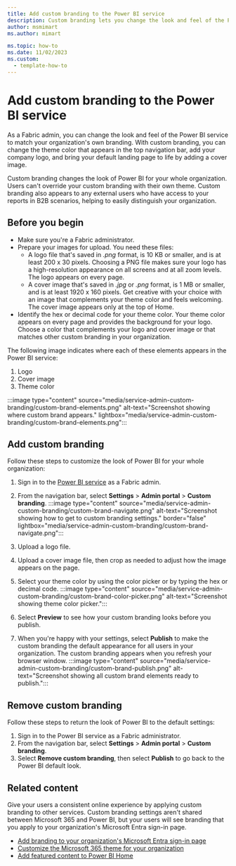 ```yaml
---
title: Add custom branding to the Power BI service
description: Custom branding lets you change the look and feel of the Power BI service to match your organization's theme.
author: msmimart
ms.author: mimart

ms.topic: how-to
ms.date: 11/02/2023
ms.custom:
  - template-how-to
---
```


# Add custom branding to the Power BI service

As a Fabric admin, you can change the look and feel of the Power BI service to match your organization's own branding. With custom branding, you can change the theme color that appears in the top navigation bar, add your company logo, and bring your default landing page to life by adding a cover image.

Custom branding changes the look of Power BI for your whole organization. Users can't override your custom branding with their own theme. Custom branding also appears to any external users who have access to your reports in B2B scenarios, helping to easily distinguish your organization.

## Before you begin

- Make sure you're a Fabric administrator.
- Prepare your images for upload. You need these files:
  - A logo file that's saved in *.png* format, is 10 KB or smaller, and is at least 200 x 30 pixels. Choosing a PNG file makes sure your logo has a high-resolution appearance on all screens and at all zoom levels. The logo appears on every page.
  - A cover image that's saved in *.jpg* or *.png* format, is 1 MB or smaller, and is at least 1920 x 160 pixels. Get creative with your choice with an image that complements your theme color and feels welcoming. The cover image appears only at the top of Home.
- Identify the hex or decimal code for your theme color. Your theme color appears on every page and provides the background for your logo. Choose a color that complements your logo and cover image or that matches other custom branding in your organization.

The following image indicates where each of these elements appears in the Power BI service:

1. Logo
1. Cover image
1. Theme color

:::image type="content" source="media/service-admin-custom-branding/custom-brand-elements.png" alt-text="Screenshot showing where custom brand appears." lightbox="media/service-admin-custom-branding/custom-brand-elements.png":::

## Add custom branding

Follow these steps to customize the look of Power BI for your whole organization:

1. Sign in to the [Power BI service](https://app.powerbi.com) as a Fabric admin.
2. From the navigation bar, select **Settings** > **Admin portal** > **Custom branding**.
    :::image type="content" source="media/service-admin-custom-branding/custom-brand-navigate.png" alt-text="Screenshot showing how to get to custom branding settings." border="false" lightbox="media/service-admin-custom-branding/custom-brand-navigate.png":::
3. Upload a logo file.
4. Upload a cover image file, then crop as needed to adjust how the image appears on the page.
5. Select your theme color by using the color picker or by typing the hex or decimal code.
    :::image type="content" source="media/service-admin-custom-branding/custom-brand-color-picker.png" alt-text="Screenshot showing theme color picker.":::

6. Select **Preview** to see how your custom branding looks before you publish.
7. When you're happy with your settings, select **Publish** to make the custom branding the default appearance for all users in your organization. The custom branding appears when you refresh your browser window.
    :::image type="content" source="media/service-admin-custom-branding/custom-brand-publish.png" alt-text="Screenshot showing all custom brand elements ready to publish.":::

## Remove custom branding

Follow these steps to return the look of Power BI to the default settings:

1. Sign in to the Power BI service as a Fabric administrator.
2. From the navigation bar, select **Settings** > **Admin portal** > **Custom branding**.
3. Select **Remove custom branding**, then select **Publish** to go back to the Power BI default look.

## Related content

Give your users a consistent online experience by applying custom branding to other services. Custom branding settings aren't shared between Microsoft 365 and Power BI, but your users will see branding that you apply to your organization's Microsoft Entra sign-in page.

- [Add branding to your organization's Microsoft Entra sign-in page](/entra/fundamentals/how-to-customize-branding)
- [Customize the Microsoft 365 theme for your organization](/microsoft-365/admin/setup/customize-your-organization-theme)
- [Add featured content to Power BI Home](/power-bi/collaborate-share/service-featured-content)
